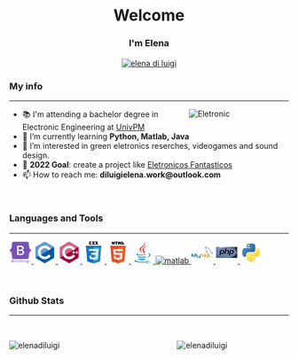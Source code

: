 <h1 align="center">Welcome</h1>
<h3 align="center">I'm Elena</h3>


<p align="center">
<a href="https://www.linkedin.com/in/elena-di-luigi-b124b7221/" target="blank"><img align="center" src="https://raw.githubusercontent.com/rahuldkjain/github-profile-readme-generator/master/src/images/icons/Social/linked-in-alt.svg" alt="elena di luigi" height="30" width="40" /></a>
</p>

<h3 align="left">My info</h3>
<hr></hr>
<img align="right" alt="Eletronic" width="180" src="https://i.pinimg.com/originals/4e/a4/c3/4ea4c3b019d1c8f2daeab4288a5ad430.gif">

<ul>
  <li>📚 I'm attending a bachelor degree in Electronic Engineering at <a href="https://www.univpm.it/Entra/">UnivPM</a></li>
  <li>🌱 I’m currently learning <b>Python, Matlab, Java</b></li>
  <li>👀 I’m interested in green eletronics reserches, videogames and sound design.</li>
  <li>💞️ <b>2022 Goal</b>: create a project like <a href="https://www.youtube.com/c/ELECTRONICOSFANTASTICOS_YT">Eletronicos Fantasticos</a> </li>
  <li>📫 How to reach me: <b>diluigielena.work@outlook.com</b></li>
</ul>
&nbsp&nbsp

<h3 align="left">Languages and Tools</h3>
<hr></hr>
<p align="left"> <a href="https://getbootstrap.com" target="_blank" rel="noreferrer"> <img src="https://raw.githubusercontent.com/devicons/devicon/master/icons/bootstrap/bootstrap-plain-wordmark.svg" alt="bootstrap" width="40" height="40"/> </a> <a href="https://www.cprogramming.com/" target="_blank" rel="noreferrer"> <img src="https://raw.githubusercontent.com/devicons/devicon/master/icons/c/c-original.svg" alt="c" width="40" height="40"/> </a> <a href="https://www.w3schools.com/cpp/" target="_blank" rel="noreferrer"> <img src="https://raw.githubusercontent.com/devicons/devicon/master/icons/cplusplus/cplusplus-original.svg" alt="cplusplus" width="40" height="40"/> </a> <a href="https://www.w3schools.com/css/" target="_blank" rel="noreferrer"> <img src="https://raw.githubusercontent.com/devicons/devicon/master/icons/css3/css3-original-wordmark.svg" alt="css3" width="40" height="40"/> </a> <a href="https://www.w3.org/html/" target="_blank" rel="noreferrer"> <img src="https://raw.githubusercontent.com/devicons/devicon/master/icons/html5/html5-original-wordmark.svg" alt="html5" width="40" height="40"/> </a> <a href="https://www.java.com" target="_blank" rel="noreferrer"> <img src="https://raw.githubusercontent.com/devicons/devicon/master/icons/java/java-original.svg" alt="java" width="40" height="40"/> </a> <a href="https://www.mathworks.com/" target="_blank" rel="noreferrer"> <img src="https://upload.wikimedia.org/wikipedia/commons/2/21/Matlab_Logo.png" alt="matlab" width="40" height="40"/> </a> <a href="https://www.mysql.com/" target="_blank" rel="noreferrer"> <img src="https://raw.githubusercontent.com/devicons/devicon/master/icons/mysql/mysql-original-wordmark.svg" alt="mysql" width="40" height="40"/> </a> <a href="https://www.php.net" target="_blank" rel="noreferrer"> <img src="https://raw.githubusercontent.com/devicons/devicon/master/icons/php/php-original.svg" alt="php" width="40" height="40"/> </a> <a href="https://www.python.org" target="_blank" rel="noreferrer"> <img src="https://raw.githubusercontent.com/devicons/devicon/master/icons/python/python-original.svg" alt="python" width="40" height="40"/> </a> </p>
&nbsp&nbsp

<h3 align="left">Github Stats</h3>
<hr></hr>&nbsp;
<p><img align="left" style="width:40%" src="https://github-readme-stats.vercel.app/api?username=elenadiluigi&show_icons=true&locale=en" alt="elenadiluigi" /> <img align="right" style="width:40%" src="https://github-readme-streak-stats.herokuapp.com/?user=elenadiluigi&" alt="elenadiluigi" /></p>

<!---
ElenaDiLuigi/ElenaDiLuigi is a ✨ special ✨ repository because its `README.md` (this file) appears on your GitHub profile.
You can click the Preview link to take a look at your changes.
--->
